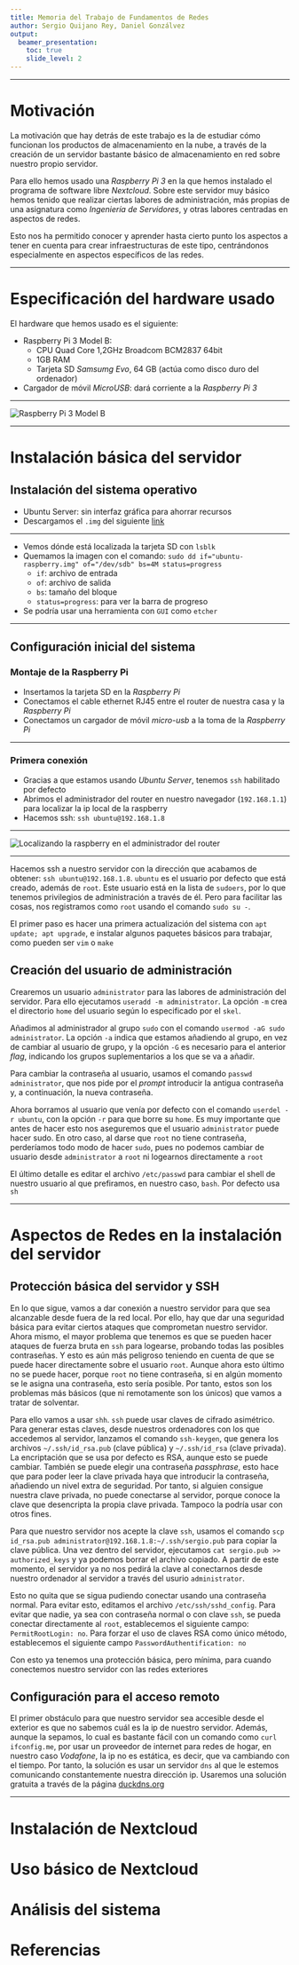 ```yaml
---
title: Memoria del Trabajo de Fundamentos de Redes
author: Sergio Quijano Rey, Daniel Gonzálvez
output:
  beamer_presentation:
    toc: true
    slide_level: 2
---
```


--------------------------------------------------------------------------------

# Motivación

La motivación que hay detrás de este trabajo es la de estudiar cómo funcionan los productos de almacenamiento en la nube, a través de la creación de un servidor bastante básico de almacenamiento en red sobre nuestro propio servidor. 

Para ello hemos usado una *Raspberry Pi 3* en la que hemos instalado el programa de software libre *Nextcloud*. Sobre este servidor muy básico hemos tenido que realizar ciertas labores de administración, más propias de una asignatura como *Ingeniería de Servidores*, y otras labores centradas en aspectos de redes. 

Esto nos ha permitido conocer y aprender hasta cierto punto los aspectos a tener en cuenta para crear infraestructuras de este tipo, centrándonos especialmente en aspectos específicos de las redes.

--------------------------------------------------------------------------------

# Especificación del hardware usado

El hardware que hemos usado es el siguiente:

* Raspberry Pi 3 Model B:
    * CPU Quad Core 1,2GHz Broadcom BCM2837 64bit
    * 1GB RAM
    * Tarjeta SD *Samsumg Evo*, 64 GB (actúa como disco duro del ordenador)
* Cargador de móvil *MicroUSB*: dará corriente a la *Raspberry Pi 3*

---

![Raspberry Pi 3 Model B](./Imagenes/raspberry.jpg)

--------------------------------------------------------------------------------

# Instalación básica del servidor

## Instalación del sistema operativo

* Ubuntu Server: sin interfaz gráfica para ahorrar recursos
* Descargamos el `.img` del siguiente [link](https://ubuntu.com/download/iot/raspberry-pi)

---

* Vemos dónde está localizada la tarjeta SD con `lsblk`
* Quemamos la imagen con el comando: `sudo dd if="ubuntu-raspberry.img" of="/dev/sdb" bs=4M status=progress`
    * `if`: archivo de entrada
    * `of`: archivo de salida
    * `bs`: tamaño del bloque
    * `status=progress`: para ver la barra de progreso
* Se podría usar una herramienta con `GUI` como `etcher`

---

## Configuración inicial del sistema

### Montaje de la Raspberry Pi

* Insertamos la tarjeta SD en la *Raspberry Pi*
* Conectamos el cable ethernet RJ45 entre el router de nuestra casa y la *Raspberry Pi*
* Conectamos un cargador de móvil *micro-usb* a la toma de la *Raspberry Pi*

---

### Primera conexión

* Gracias a que estamos usando *Ubuntu Server*, tenemos `ssh` habilitado por defecto
* Abrimos el administrador del router en nuestro navegador (`192.168.1.1`) para localizar la ip local de la raspberry
* Hacemos ssh: `ssh ubuntu@192.168.1.8`

---

![Localizando la raspberry en el administrador del router](localizar_raspberry.png)

---

Hacemos ssh a nuestro servidor con la dirección que acabamos de obtener: `ssh ubuntu@192.168.1.8`. `ubuntu` es el usuario por defecto que está creado, además de `root`. Este usuario está en la lista de `sudoers`, por lo que tenemos privilegios de administración a través de él. Pero para facilitar las cosas, nos registramos como `root` usando el comando `sudo su -`. 

El primer paso es hacer una primera actualización del sistema con `apt update; apt upgrade`, e instalar algunos paquetes básicos para trabajar, como pueden ser `vim` o `make`

## Creación del usuario de administración

Crearemos un usuario `administrator` para las labores de administración del servidor. Para ello ejecutamos `useradd -m administrator`. La opción `-m` crea el directorio `home` del usuario según lo especificado por el `skel`.

Añadimos al administrador al grupo `sudo` con el comando `usermod -aG sudo administrator`. La opción `-a` indica que estamos añadiendo al grupo, en vez de cambiar al usuario de grupo, y la opción `-G` es necesario para el anterior *flag*, indicando los grupos suplementarios a los que se va a añadir.

Para cambiar la contraseña al usuario, usamos el comando `passwd administrator`, que nos pide por el *prompt* introducir la antigua contraseña y, a continuación, la nueva contraseña.

Ahora borramos al usuario que venía por defecto con el comando `userdel -r ubuntu`, con la opción `-r` para que borre su `home`. Es muy importante que antes de hacer esto nos aseguremos que el usuario `administrator` puede hacer sudo. En otro caso, al darse que `root` no tiene contraseña, perderíamos todo modo de hacer `sudo`, pues no podemos cambiar de usuario desde `administrator` a `root` ni logearnos directamente a `root`

El último detalle es editar el archivo `/etc/passwd` para cambiar el shell de nuestro usuario al que prefiramos, en nuestro caso, `bash`. Por defecto usa `sh`

--------------------------------------------------------------------------------

# Aspectos de Redes en la instalación del servidor

## Protección básica del servidor y SSH

En lo que sigue, vamos a dar conexión a nuestro servidor para que sea alcanzable desde fuera de la red local. Por ello, hay que dar una seguridad básica para evitar ciertos ataques que comprometan nuestro servidor. Ahora mismo, el mayor problema que tenemos es que se pueden hacer ataques de fuerza bruta en `ssh` para logearse, probando todas las posibles contraseñas. Y esto es aún más peligroso teniendo en cuenta de que se puede hacer directamente sobre el usuario `root`. Aunque ahora esto último no se puede hacer, porque `root` no tiene contraseña, si en algún momento se le asigna una contraseña, esto sería posible. Por tanto, estos son los problemas más básicos (que ni remotamente son los únicos) que vamos a tratar de solventar.

Para ello vamos a usar `shh`. `ssh` puede usar claves de cifrado asimétrico. Para generar estas claves, desde nuestros ordenadores con los que accedemos al servidor, lanzamos el comando `ssh-keygen`, que genera los archivos `~/.ssh/id_rsa.pub` (clave pública) y `~/.ssh/id_rsa` (clave privada). La encriptación que se usa por defecto es RSA, aunque esto se puede cambiar. También se puede elegir una contraseña *passphrase*, esto hace que para poder leer la clave privada haya que introducir la contraseña, añadiendo un nivel extra de seguridad. Por tanto, si alguien consigue nuestra clave privada, no puede conectarse al servidor, porque conoce la clave que desencripta la propia clave privada. Tampoco la podría usar con otros fines. 

Para que nuestro servidor nos acepte la clave `ssh`, usamos el comando `scp id_rsa.pub administrator@192.168.1.8:~/.ssh/sergio.pub` para copiar la clave pública. Una vez dentro del servidor, ejecutamos `cat sergio.pub >> authorized_keys` y ya podemos borrar el archivo copiado. A partir de este momento, el servidor ya no nos pedirá la clave al conectarnos desde nuestro ordenador al servidor a través del usurio `administrator`.

Esto no quita que se sigua pudiendo conectar usando una contraseña normal. Para evitar esto, editamos el archivo `/etc/ssh/sshd_config`. Para evitar que nadie, ya sea con contraseña normal o con clave `ssh`, se pueda conectar directamente al `root`, establecemos el siguiente campo: `PermitRootLogin: no`. Para forzar el uso de claves RSA como único método, establecemos el siguiente campo `PasswordAuthentification: no`

Con esto ya tenemos una protección básica, pero mínima, para cuando conectemos nuestro servidor con las redes exteriores

## Configuración para el acceso remoto

El primer obstáculo para que nuestro servidor sea accesible desde el exterior es que no sabemos cuál es la ip de nuestro servidor. Además, aunque la sepamos, lo cual es bastante fácil con un comando como `curl ifconfig.me`, por usar un proveedor de internet para redes de hogar, en nuestro caso *Vodafone*, la ip no es estática, es decir, que va cambiando con el tiempo. Por tanto, la solución es usar un servidor `dns` al que le estemos comunicando constantemente nuestra dirección ip. Usaremos una solución gratuita a través de la página [duckdns.org](duckdns.org)

--------------------------------------------------------------------------------

# Instalación de Nextcloud

# Uso básico de Nextcloud

# Análisis del sistema

# Referencias
